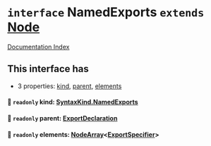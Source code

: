 # `interface` NamedExports `extends` [Node](../private.interface.Node/README.md)

[Documentation Index](../README.md)

## This interface has

- 3 properties:
[kind](#-readonly-kind-syntaxkindnamedexports),
[parent](#-readonly-parent-exportdeclaration),
[elements](#-readonly-elements-nodearrayexportspecifier)


#### 📄 `readonly` kind: [SyntaxKind.NamedExports](../private.enum.SyntaxKind/README.md#namedexports--279)



#### 📄 `readonly` parent: [ExportDeclaration](../private.interface.ExportDeclaration/README.md)



#### 📄 `readonly` elements: [NodeArray](../private.interface.NodeArray/README.md)\<[ExportSpecifier](../private.interface.ExportSpecifier/README.md)>



